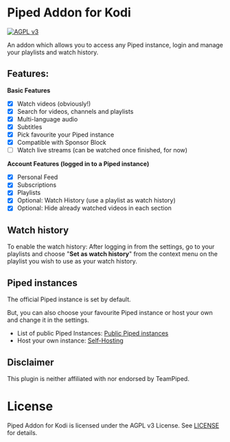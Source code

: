 # Piped Addon for Kodi

[![AGPL v3](https://shields.io/badge/License-AGPL%20v3-blue.svg)](https://www.gnu.org/licenses/agpl-3.0.en.html)

An addon which allows you to access any Piped instance, login and manage your playlists and watch history.

## Features:

**Basic Features**

- [x] Watch videos (obviously!)
- [x] Search for videos, channels and playlists
- [x] Multi-language audio
- [x] Subtitles
- [x] Pick favourite your Piped instance
- [x] Compatible with Sponsor Block
- [ ] Watch live streams (can be watched once finished, for now)

**Account Features (logged in to a Piped instance)**

- [x] Personal Feed
- [x] Subscriptions
- [x] Playlists
- [x] Optional: Watch History (use a playlist as watch history)
- [x] Optional: Hide already watched videos in each section

## Watch history

To enable the watch history: After logging in from the settings, go to your playlists and choose "**Set as watch history**" from the context menu on the playlist you wish to use as your watch history.

## Piped instances

The official Piped instance is set by default.

But, you can also choose your favourite Piped instance or host your own and change it in the settings.

- List of public Piped Instances: [Public Piped instances](https://github.com/TeamPiped/Piped/wiki/Instances)
- Host your own instance: [Self-Hosting](https://docs.piped.video/docs/self-hosting/)

## Disclaimer

This plugin is neither affiliated with nor endorsed by TeamPiped.

# License
Piped Addon for Kodi is licensed under the AGPL v3 License. See [LICENSE](LICENSE.txt) for details.